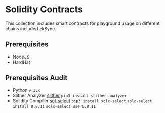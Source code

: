 # Solidity Contracts

This collection includes smart contracts for playground usage on different chains included zkSync.

## Prerequisites
- NodeJS
- HardHat 

## Prerequisites Audit
- Python `v.3.x`
- Slither Analyzer [slither](https://github.com/crytic/slither)
  `pip3 install slither-analyzer `
- Solidity Compiler [sol-select](https://github.com/crytic/solc-select)
  `pip3 install solc-select`
  `solc-select install 0.8.11`
  `solc-select use 0.8.11`

